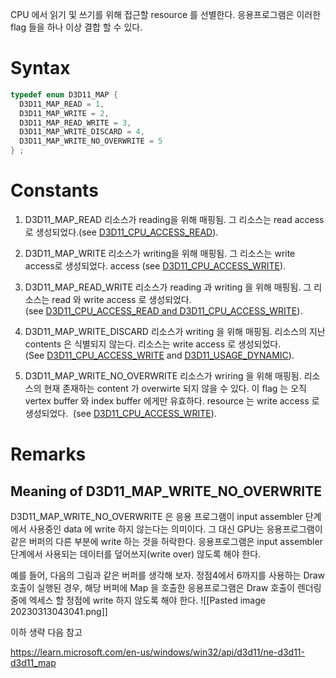 CPU 에서 읽기 및 쓰기를 위해 접근할 resource 를 선별한다. 응용프로그램은 이러한 flag 들을 하나 이상 결합 할 수 있다.

# Syntax

```c++
typedef enum D3D11_MAP {
  D3D11_MAP_READ = 1,
  D3D11_MAP_WRITE = 2,
  D3D11_MAP_READ_WRITE = 3,
  D3D11_MAP_WRITE_DISCARD = 4,
  D3D11_MAP_WRITE_NO_OVERWRITE = 5
} ;
```

# Constants

1. D3D11_MAP_READ
리소스가 reading을 위해 매핑됨. 그 리소스는 read access로 생성되었다.(see [D3D11_CPU_ACCESS_READ](https://learn.microsoft.com/en-us/windows/win32/api/d3d11/ne-d3d11-d3d11_cpu_access_flag)).

2. D3D11_MAP_WRITE
리소스가 writing을 위해 매핑됨. 그 리소스는 write access로 생성되었다.
access (see [D3D11_CPU_ACCESS_WRITE](https://learn.microsoft.com/en-us/windows/win32/api/d3d11/ne-d3d11-d3d11_cpu_access_flag)).

3. D3D11_MAP_READ_WRITE
리소스가 reading 과 writing 을 위해 매핑됨. 그 리소스는 read 와 write access 로 생성되었다. (see [D3D11_CPU_ACCESS_READ and D3D11_CPU_ACCESS_WRITE](https://learn.microsoft.com/en-us/windows/win32/api/d3d11/ne-d3d11-d3d11_cpu_access_flag)).

4. D3D11_MAP_WRITE_DISCARD
리소스가 writing 을 위해 매핑됨. 리소스의 지난 contents 은 식별되지 않는다. 리소스는 write access 로 생성되었다. (See [D3D11_CPU_ACCESS_WRITE](https://learn.microsoft.com/en-us/windows/win32/api/d3d11/ne-d3d11-d3d11_cpu_access_flag) and [D3D11_USAGE_DYNAMIC](https://learn.microsoft.com/en-us/windows/win32/api/d3d11/ne-d3d11-d3d11_usage)).

5. D3D11_MAP_WRITE_NO_OVERWRITE
리소스가 wriring 을 위해 매핑됨. 리소스의 현재 존재하는 content 가 overwirte 되지 않을 수 있다. 이 flag 는 오직 vertex buffer 와 index buffer 에게만 유효하다. resource 는 write access 로 생성되었다.  (see [D3D11_CPU_ACCESS_WRITE](https://learn.microsoft.com/en-us/windows/win32/api/d3d11/ne-d3d11-d3d11_cpu_access_flag)).

# Remarks

## Meaning of D3D11_MAP_WRITE_NO_OVERWRITE

D3D11_MAP_WRITE_NO_OVERWRITE 은 응용 프로그램이 input assembler 단계에서 사용중인 data 에 write 하지 않는다는 의미이다. 
그 대신 GPU는 응용프로그램이 같은 버퍼의 다른 부분에 write 하는 것을 허락한다. 응용프로그램은 input assembler 단계에서 사용되는 데이터를 덮어쓰지(write over) 않도록 해야 한다.

예를 들어, 다음의 그림과 같은 버퍼를 생각해 보자. 정점4에서 6까지를 사용하는 Draw 호출이 실행된 경우, 해당 버퍼에 Map 을 호출한 응용프로그램은 Draw 호출이 렌더링 중에 엑세스 할 정점에 write 하지 않도록 해야 한다.
![[Pasted image 20230313043041.png]]

이하 생략
다음 참고

https://learn.microsoft.com/en-us/windows/win32/api/d3d11/ne-d3d11-d3d11_map